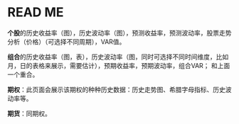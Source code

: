# READ ME

**个股**的历史收益率（图），历史波动率（图），预测收益率，预测波动率，股票走势分析（价格）（可选择不同周期），VAR值。

**组合**的历史收益率（图，表），历史波动率（图，同时可选择不同时间维度，比如月，日的表格来展示，需要估计），预期收益率，预期波动率，组合VAR； 和上面一个重合。

**期权**：此页面会展示该期权的种种历史数据：历史走势图、希腊字母指标、历史波动率等。

**期货**：同期权。

